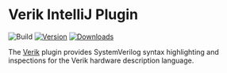 # Verik IntelliJ Plugin

![Build](https://github.com/frwang96/verik-intellij/workflows/Build/badge.svg)
[![Version](https://img.shields.io/jetbrains/plugin/v/18275-verik.svg)](https://plugins.jetbrains.com/plugin/18275-verik)
[![Downloads](https://img.shields.io/jetbrains/plugin/d/18275-verik.svg)](https://plugins.jetbrains.com/plugin/18275-verik)

<!-- Plugin description -->
The [Verik](https://verik.io) plugin provides SystemVerilog syntax highlighting and inspections for the Verik hardware
description language.
<!-- Plugin description end -->
